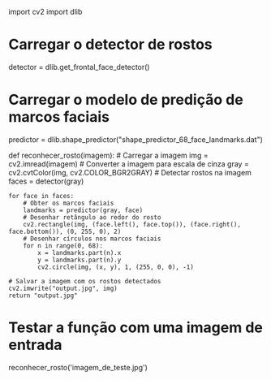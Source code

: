 import cv2
import dlib

# Carregar o detector de rostos
detector = dlib.get_frontal_face_detector()
# Carregar o modelo de predição de marcos faciais
predictor = dlib.shape_predictor("shape_predictor_68_face_landmarks.dat")

def reconhecer_rosto(imagem):
    # Carregar a imagem
    img = cv2.imread(imagem)
    # Converter a imagem para escala de cinza
    gray = cv2.cvtColor(img, cv2.COLOR_BGR2GRAY)
    # Detectar rostos na imagem
    faces = detector(gray)

    for face in faces:
        # Obter os marcos faciais
        landmarks = predictor(gray, face)
        # Desenhar retângulo ao redor do rosto
        cv2.rectangle(img, (face.left(), face.top()), (face.right(), face.bottom()), (0, 255, 0), 2)
        # Desenhar círculos nos marcos faciais
        for n in range(0, 68):
            x = landmarks.part(n).x
            y = landmarks.part(n).y
            cv2.circle(img, (x, y), 1, (255, 0, 0), -1)

    # Salvar a imagem com os rostos detectados
    cv2.imwrite("output.jpg", img)
    return "output.jpg"

# Testar a função com uma imagem de entrada
reconhecer_rosto('imagem_de_teste.jpg')
